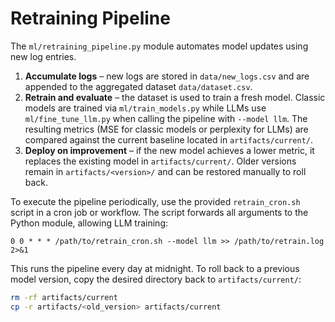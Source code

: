 # Retraining Pipeline

The `ml/retraining_pipeline.py` module automates model updates using new log
entries.

1. **Accumulate logs** – new logs are stored in `data/new_logs.csv` and are
   appended to the aggregated dataset `data/dataset.csv`.
2. **Retrain and evaluate** – the dataset is used to train a fresh model.
   Classic models are trained via `ml/train_models.py` while LLMs use
   `ml/fine_tune_llm.py` when calling the pipeline with `--model llm`. The
   resulting metrics (MSE for classic models or perplexity for LLMs) are
   compared against the current baseline located in `artifacts/current/`.
3. **Deploy on improvement** – if the new model achieves a lower metric, it
   replaces the existing model in `artifacts/current/`. Older versions remain in
   `artifacts/<version>/` and can be restored manually to roll back.

To execute the pipeline periodically, use the provided `retrain_cron.sh` script
in a cron job or workflow. The script forwards all arguments to the Python
module, allowing LLM training:

```cron
0 0 * * * /path/to/retrain_cron.sh --model llm >> /path/to/retrain.log 2>&1
```

This runs the pipeline every day at midnight. To roll back to a previous model
version, copy the desired directory back to `artifacts/current/`:

```bash
rm -rf artifacts/current
cp -r artifacts/<old_version> artifacts/current
```

